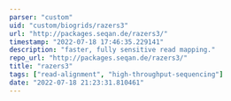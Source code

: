 ```yaml
---
parser: "custom"
uid: "custom/biogrids/razers3"
url: "http://packages.seqan.de/razers3/"
timestamp: "2022-07-18 17:46:35.229141"
description: "faster, fully sensitive read mapping."
repo_url: "http://packages.seqan.de/razers3/"
title: "razers3"
tags: ["read-alignment", "high-throughput-sequencing"]
date: "2022-07-18 21:23:31.810461"
---
```

